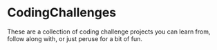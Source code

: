 # CodingChallenges
These are a collection of coding challenge projects you can learn from, follow along with, or just peruse for a bit of fun.
